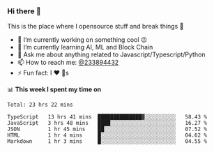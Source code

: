 ### Hi there 👋

<!--
**a233894432/a233894432** is a ✨ _special_ ✨ repository because its `README.md` (this file) appears on your GitHub profile.

Here are some ideas to get you started:

- 🔭 I’m currently working on ...
- 🌱 I’m currently learning ...
- 👯 I’m looking to collaborate on ...
- 🤔 I’m looking for help with ...
- 💬 Ask me about ...
- 📫 How to reach me: ...
- 😄 Pronouns: ...
- ⚡ Fun fact: ...
-->
 
 
This is the place where I opensource stuff and break things :rofl:

- 🔭 I’m currently working on something cool :wink:
- 🌱 I’m currently learning AI, ML and Block Chain
- 💬 Ask me about anything related to Javascript/Typescript/Python
- 📫 How to reach me: [@233894432](https://twitter.com/233894432)
- ⚡ Fun fact: I :heart: :dog:s

📊 **This week I spent my time on**
<!--START_SECTION:waka-->
```text
Total: 23 hrs 22 mins

TypeScript   13 hrs 41 mins  ██████████████▓░░░░░░░░░░   58.43 % 
JavaScript   3 hrs 48 mins   ████░░░░░░░░░░░░░░░░░░░░░   16.27 % 
JSON         1 hr 45 mins    ██░░░░░░░░░░░░░░░░░░░░░░░   07.52 % 
HTML         1 hr 4 mins     █░░░░░░░░░░░░░░░░░░░░░░░░   04.62 % 
Markdown     1 hr 3 mins     █░░░░░░░░░░░░░░░░░░░░░░░░   04.55 % 
```
<!--END_SECTION:waka-->
